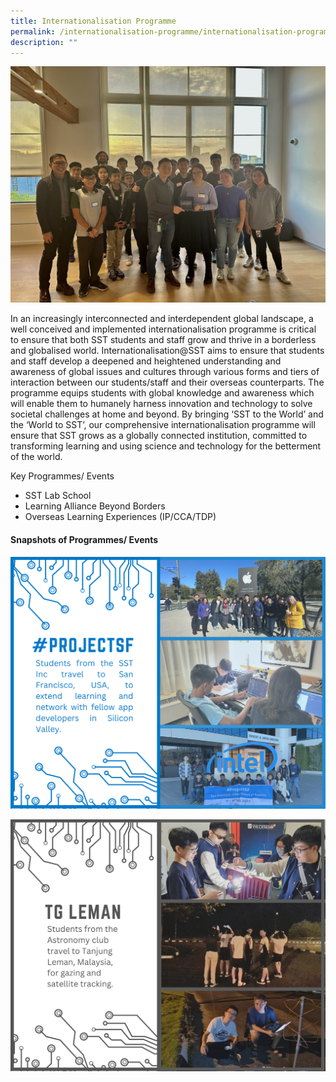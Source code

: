 ```yaml
---
title: Internationalisation Programme
permalink: /internationalisation-programme/internationalisation-programme/
description: ""
---
```

![](/images/SD/OLE%20Cover.jpeg)

In an increasingly interconnected and interdependent global landscape, a well conceived and implemented internationalisation programme is critical to ensure that both SST students and staff grow and thrive in a borderless and globalised world. Internationalisation@SST aims to ensure that students and staff develop a deepened and heightened understanding and awareness of global issues and cultures through various forms and tiers of interaction between our students/staff and their overseas counterparts. The programme equips students with global knowledge and awareness which will enable them to humanely harness innovation and technology to solve societal challenges at home and beyond. By bringing ‘SST to the World’ and the ‘World to SST’, our comprehensive internationalisation programme will ensure that SST grows as a globally connected institution, committed to transforming learning and using science and technology for the betterment of the world.  

Key Programmes/ Events
* SST Lab School
* Learning Alliance Beyond Borders 
* Overseas Learning Experiences (IP/CCA/TDP)

#### Snapshots of Programmes/ Events
![](/images/Internationalisation/internationalisation%20-%20sf2.png)

![](/images/Internationalisation/internationalisation%20-%20tg%20leman.png)